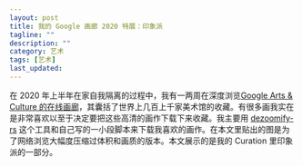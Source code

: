 ```yaml
---
layout: post
title: 我的 Google 画廊 2020 特展：印象派
tagline: ""
description: ""
category: 艺术
tags: [艺术]
last_updated:
---
```


在 2020 年上半年在家自我隔离的过程中，我有一两周在深度浏览[Google Arts & Culture 的在线画廊](https://artsandculture.google.com/)，其囊括了世界上几百上千家美术馆的收藏。有很多画我实在是非常喜欢以至于决定要把这些高清的画作下载下来收藏。我主要用 [dezoomify-rs](https://github.com/lovasoa/dezoomify-rs) 这个工具和自己写的一小段脚本来下载我喜欢的画作。在本文里贴出的图是为了网络浏览大幅度压缩过体积和画质的版本。本文展示的是我的 Curation 里印象派的一部分。

